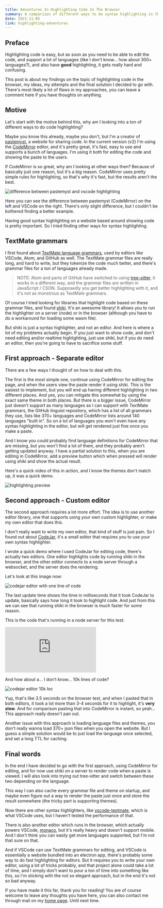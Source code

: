 ```yaml
---
title: Adventures In Highlighting Code In The Browser
summary: A comparison of different ways to do syntax highlighting in the web browser
date: 2021-11-05
link: highlighting-adventures
---
```


## Preface

Highlighting code is easy, but as soon as you need to be able to edit the code, and support a lot of languages (like I don't know... how about 300+ languages?), and also have **good** highlighting, it gets really hard and confusing.

This post is about my findings on the topic of highlighting code in the browser, my ideas, my attempts and the final solution I decided to go with. There's most likely a lot of flaws in my approaches, you can leave a comment here if you have thoughts on anything.

## Motive

Let's start with the motive behind this, why am I looking into a ton of different ways to do code highlighting?

Maybe you know this already, maybe you don't, but I'm a creator of [pastemyst](https://paste.myst.rs/), a website for sharing code. In the current version (v2) I'm using the [CodeMirror](https://codemirror.net) editor, and it's pretty great, it's fast, easy to use and supports a bunch of languages. I'm using it both for editing the code and showing the paste to the users.

If CodeMirror is so great, why am I looking at other ways then? Because of basically just one reason, but it's a big reason. CodeMirror uses pretty simple rules for highlighting, so that's why it's fast, but the results aren't the best.

![difference between pastemyst and vscode highlighting](/static/images/blog/highlighting/csharp-pastemyst-vscode.png)

Here you can see the difference between pastemyst (CodeMirror) on the left and VSCode on the right. There's only slight difference, but I couldn't be bothered finding a better example.

Having good syntax highlighting on a website based around showing code is pretty important. So I tried finding other ways for syntax highlighting.

## TextMate grammars

I first found about [TextMate language grammars](https://macromates.com/manual/en/language_grammars), used by editors like VSCode, Atom, and GitHub as well. The TextMate grammar files are really long, and hard to write, but they tokenize the code much better, and there's grammar files for a ton of languages already made.

> NOTE: Atom and parts of GitHub have switched to using [tree-sitter](https://tree-sitter.github.io/tree-sitter/), it works in a different way, and the grammar files are written in JavaScript / CSON. Supposedly you get better highlighting with it, and it's not as monstrous as TextMate grammars.

Of course I tried looking for libraries that highlight code based on these grammar files, and found [shiki](https://shiki.matsu.io). It's an awesome library! It allows you to run the highlighter on a server (node) or in the browser (although you have to do a workaround for loading some wasm file).

But shiki is just a syntax highlighter, and not an editor. And here is where a lot of my problems actually begin. If you just want to show code, and don't need editing and/or realtime highlighting, just use shiki, but if you do need an editor, then you're going to have to sacrifice some stuff.

## First approach - Separate editor

There are a few ways I thought of on how to deal with this.

The first is the most simple one, continue using CodeMirror for editing the page, and when the users view the paste render it using shiki. This is the easiest to implement, but you will end up having different highlighting in two different places. And yes, you can mitigate this somewhat by using the exact same theme in both places. But there is a bigger issue, CodeMirror just doesn't support as many languages as I can support with TextMate grammars, the GitHub linguist repository, which has a list of all grammars they use, lists like 370+ languages and CodeMirror lists around 140 languages "built in". So on a lot of languages you won't even have any syntax highlighting in the editor, but will get rendered just fine once you make a paste.

And I know you could probably find language definitions for CodeMirror that are missing, but you won't find a lot of them, and they probably aren't getting updated anyway. I have a partial solution to this, when you are editing in CodeMirror, add a preview button which when pressed will render using shiki and show the actual result.

Here's a quick video of this in action, and I know the themes don't match up, it was a quick demo.

![highlighting preview](/static/images/blog/highlighting/pastemyst-editor-preview.gif)

## Second approach - Custom editor

The second approach requires a lot more effort. The idea is to use another editor library, one that supports using your own custom highlighter, or make my own editor that does this.

I don't really want to write my own editor, that kind of stuff is just pain. So I found out about [CodeJar](https://medv.io/codejar/), it's a small editor that requires you to use your own syntax highlighter.

I wrote a quick demo where I used CodeJar for editing code, there's actually two editors. One editor highlights code by running shiki in the browser, and the other editor connects to a node server through a websocket, and the server does the rendering.

Let's look at this image now:

![codejar editor with one line of code](/static/images/blog/highlighting/codejar-oneliner.png)

The last update time shows the time in milliseconds that it took CodeJar to update, basically says how long it took to highlight code. And just from this we can see that running shiki in the browser is much faster for some reason.

This is the code that's running in a node server for this test:

<iframe src='https://paste.myst.rs/6l043c2o/embed' scrolling='no' style='border:none;'></iframe><script src='https://paste.myst.rs/static/scripts/libs/iframeResizer.js'></script><script>iFrameResize();</script>

And how about a... I don't know... 10k lines of code?

![codejar editor 10k loc](/static/images/blog/highlighting/codejar-10k.png)

Yup, that's like 3.5 seconds on the browser test, and when I pasted that in both editors, it took a lot more than 3-4 seconds for it to highlight, it's **very slow**. And for comparison pasting that into CodeMirror is instant, so yeah... This approach really doesn't pan out.

Another issue with this approach is loading language files and themes, you don't really wanna load 370+ json files when you open the website. But I guess a simple solution would be to just load the language once selected, and set a long TTL for caching.

## Final words

In the end I have decided to go with the first approach, using CodeMirror for editing, and for now use shiki on a server to render code when a paste is viewed. I will also look into trying out tree-sitter and switch between these two depending on the language.

This way I can also cache every grammar file and theme on startup, and maybe even figure out a way to render the paste just once and store the result somewhere (the tricky part is supporting themes).

Now there are other syntax highlighters, like [vscode-textmate](https://github.com/microsoft/vscode-textmate), which is what VSCode uses, but I haven't tested the performance of that.

There is also another editor which runs in the browser, which actually powers VSCode, [monaco](https://microsoft.github.io/monaco-editor/), but it's really heavy and doesn't support mobile. And I don't think you can easily get more languages supported, but I'm not that sure on that.

And if VSCode can use TextMate grammars for editing, and VSCode is essentially a website bundled into an electron app, there's probably some way to do fast highlighting for editors. But it requires you to write your own editor, using a lot of tricks probably, and that project alone could take a lot of time, and I simply don't want to pour a ton of time into something like this, so I'm sticking with the not so elegant approach, but in the end it's not so bad anyway.

If you have made it this far, thank you for reading! You are of course welcome to leave any thoughts you have here, you can also contact me through mail on my [home page](https://myst.rs/). Until next time.
